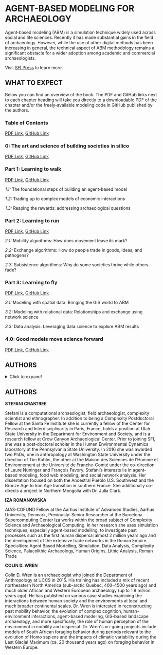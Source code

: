 # AGENT-BASED MODELING FOR ARCHAEOLOGY
Agent-based modeling (ABM) is a simulation technique widely used across social and life sciences. Recently it has made substantial gains in the field of archaeology. However, while the use of other digital methods has been increasing in general, the technical aspect of ABM methodology remains a significant obstacle for a wider adoption among academic and commercial archaeologists.  
  
Visit [SFI Press](https://www.sfipress.org/books-coming-soon/agent-based-modeling-for-archaeology-social-science-coming-in-2021) to learn more. 

## WHAT TO EXPECT
Below you can find an overview of the book. The PDF and GitHub links next to each chapter heading will take you directly to a downloadable PDF of the chapter and/or the freely-available modeling code in GitHub published by the authors.

### **Table of Contents** 
[PDF Link](https://santafe.edu/research/sfi-press), [GitHub Link](https://santafe.edu/research/sfi-press)

### **0: The art and science of building societies in silico**
[PDF Link](https://santafe.edu/research/sfi-press), [GitHub Link](https://santafe.edu/research/sfi-press)

### **Part 1: Learning to walk** 
[PDF Link](https://santafe.edu/), [GitHub Link](https://santafe.edu/research/sfi-press)

*1.1:* The foundational steps of building an agent-based model

*1.2:* Trading up to complex models of economic interactions

*1.3:* Reaping the rewards: addressing archaeological questions

### **Part 2: Learning to run** 
[PDF Link](https://santafe.edu/), [GitHub Link](https://santafe.edu/research/sfi-press)

*2.1:* Mobility algorithms: How does movement leave its mark?

*2.2:* Exchange algorithms: How do people trade in goods, ideas, and pathogens?

*2.3:* Subsistence algorithms: Why do some societies thrive while others fade?

### **Part 3: Learning to fly** 
[PDF Link](https://santafe.edu/), [GitHub Link](https://santafe.edu/research/sfi-press)

*3.1:* Modeling with spatial data: Bringing the GIS world to ABM

*3.2:* Modeling with relational data: Relationships and exchange using network science

*3.3:* Data analysis: Leveraging data science to explore ABM results

### **4.0: Good models move science forward** 
[PDF Link](https://santafe.edu/), [GitHub Link](https://santafe.edu/research/sfi-press)

## AUTHORS
<details>
  <summary>Click to expand!</summary>
  
  ## Heading  
  1. A numbered   
  2. list    
    * With some   
    * Sub bullets   
 </details>


## AUTHORS

**STEFANI CRABTREE**

Stefani is a computational archaeologist, field archaeologist, complexity scientist and ethnographer. In addition to being a Complexity Postdoctoral Fellow at the Santa Fe Institute she is currently a fellow of the Center for Research and Interdisciplinarity in Paris, France, holds a position at Utah State University in the Department for Environment and Society, and is a research fellow at Crow Canyon Archaeological Center. Prior to joining SFI, she was a post-doctoral scholar in the Human Environmental Dynamics laboratory at the Pennsylvania State University. In 2016 she was awarded two PhDs, one in anthropology at Washington State University under the direction of Tim Kohler, the other at the Maison des Sciences de l’Homme et Environnement at the Université de Franche-Comté under the co-direction of Laure Nuninger and François Favory. Stefani’s interests lie in agent-based modeling, food web modeling, and social network analysis. Her dissertation focused on both the Ancestral Pueblo U.S. Southwest and the Bronze Age to Iron Age transition in southern France. She additionally co-directs a project in Northern Mongolia with Dr. Julia Clark.

**IZA ROMANOWSKA**

AIAS-COFUND Fellow at the Aarhus Institute of Advanced Studies, Aarhus University, Denmark, Previously: Senior Researcher at the Barcelona Supercomputing Center
Iza works within the broad subject of Complexity Science and Archaeological Computing. In her research she uses simulation techniques, especially agent-based modelling, to investigate past processes such as the first human dispersal almost 2 million years ago and the development of the extensive trade networks in the Roman Empire.
Specialties:  Agent Based Modelling, Simulation, Data Analysis, Complexity Science,  Palaeolithic Archaeology, Human Origins, Lithic Analysis, Roman Trade

**COLIN D. WREN**

Colin D. Wren is an archaeologist who joined the Department of Anthropology at UCCS in 2015. His training has included a mix of recent northeastern North America (sub-arctic Quebec, 400-4500 years ago) and much older African and Western European archaeology (up to 1.8 million years ago). He has published on various case studies examining the interactions between human society and the environments at local and much broader continental scales. Dr. Wren is interested in reconstructing past mobility behavior, the evolution of complex cognition, human-environment interactions, agent-based modeling, GIS-based landscape archaeology, and more specifically, the role of human perception of the environment in mobility and dispersal. Dr. Wren's on-going projects include models of South African foraging behavior during periods relevant to the evolution of Homo sapiens and the impacts of climatic variability during the Last Glacial Maximum (ca. 20 thousand years ago) on foraging behavior in Western Europe.




